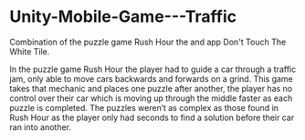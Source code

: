 # Unity-Mobile-Game---Traffic
Combination of the puzzle game Rush Hour the and app Don't Touch The White Tile.

In the puzzle game Rush Hour the player had to guide a car through a traffic jam, only able to move cars backwards and forwards 
on a grind. This game takes that mechanic and places one puzzle after another, the player has no control over their car which is 
moving up through the middle faster as each puzzle is completed. The puzzles weren’t as complex as those found in Rush Hour as 
the player only had seconds to find a solution before their car ran into another. 

